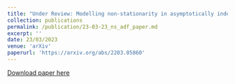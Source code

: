 ```yaml
---
title: "Under Review: Modelling non-stationarity in asymptotically independent extremes (joint with J. L. Wadsworth)"
collection: publications
permalink: /publication/23-03-23_ns_adf_paper.md
excerpt: ''
date: 23/03/2023
venue: 'arXiv'
paperurl: 'https://arxiv.org/abs/2203.05860'
---
```


[Download paper here](https://arxiv.org/abs/2203.05860)
